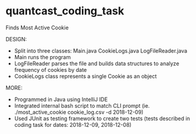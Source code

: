 # quantcast_coding_task
Finds Most Active Cookie

DESIGN:
  - Split into three classes: Main.java CookieLogs.java LogFileReader.java
  - Main runs the program
  - LogFileReader parses the file and builds data structures to analyze frequency of cookies by date
  - CookieLogs class represents a single Cookie as an object

MORE:
  - Programmed in Java using IntelliJ IDE
  - Integrated internal bash script to match CLI prompt (ie. ./most_active_cookie cookie_log.csv -d 2018-12-09)
  - Used JUnit as testing framework to create two tests (tests described in coding task for dates: 2018-12-09, 2018-12-08)
